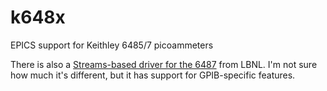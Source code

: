 # k648x
EPICS support for Keithley 6485/7 picoammeters

There is also a [Streams-based driver for the 6487](https://epics.anl.gov/download/modules/Keithley6487-1.1.tar.gz)
from LBNL.  I'm not sure how much it's different, but it has support for GPIB-specific features.
